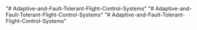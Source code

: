 "# Adaptive-and-Fault-Tolerant-Flight-Control-Systems"  "# Adaptive-and-Fault-Tolerant-Flight-Control-Systems" 
"# Adaptive-and-Fault-Tolerant-Flight-Control-Systems" 
